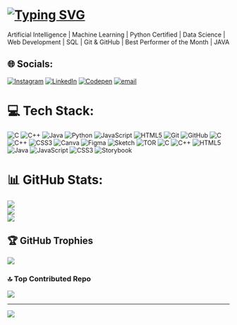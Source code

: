 # [![Typing SVG](https://readme-typing-svg.herokuapp.com?font=Fira+Code&weight=700&size=28&duration=3000&pause=1000&color=FFFFFF&center=true&vCenter=true&width=650&lines=Hyy+there,+I'm+Shubham+Kumar;Artificial+Intelligence+%7C+Machine+Learning+%7C+Developer)](https://git.io/typing-svg)








Artificial Intelligence | Machine Learning | Python Certified | Data Science | Web Development | SQL | Git & GitHub | Best Performer of the Month | JAVA


## 🌐 Socials:
[![Instagram](https://img.shields.io/badge/Instagram-%23E4405F.svg?logo=Instagram&logoColor=white)](https://instagram.com/_shubham_kumarsingh_) [![LinkedIn](https://img.shields.io/badge/LinkedIn-%230077B5.svg?logo=linkedin&logoColor=white)](https://linkedin.com/in/shubh50461) [![Codepen](https://img.shields.io/badge/Codepen-000000?logo=codepen&logoColor=white)](https://codepen.io/@tgbrywbv-the-bashful) [![email](https://img.shields.io/badge/Email-D14836?logo=gmail&logoColor=white)](mailto:shubham50461@gmail.com) 

# 💻 Tech Stack:
![C](https://img.shields.io/badge/c-%2300599C.svg?style=for-the-badge&logo=c&logoColor=white) ![C++](https://img.shields.io/badge/c++-%2300599C.svg?style=for-the-badge&logo=c%2B%2B&logoColor=white) ![Java](https://img.shields.io/badge/java-%23ED8B00.svg?style=for-the-badge&logo=openjdk&logoColor=white) ![Python](https://img.shields.io/badge/python-3670A0?style=for-the-badge&logo=python&logoColor=ffdd54) ![JavaScript](https://img.shields.io/badge/javascript-%23323330.svg?style=for-the-badge&logo=javascript&logoColor=%23F7DF1E) ![HTML5](https://img.shields.io/badge/html5-%23E34F26.svg?style=for-the-badge&logo=html5&logoColor=white) ![Git](https://img.shields.io/badge/git-%23F05033.svg?style=for-the-badge&logo=git&logoColor=white) ![GitHub](https://img.shields.io/badge/github-%23121011.svg?style=for-the-badge&logo=github&logoColor=white) ![C](https://img.shields.io/badge/c-%2300599C.svg?style=for-the-badge&logo=c&logoColor=white) ![C++](https://img.shields.io/badge/c++-%2300599C.svg?style=for-the-badge&logo=c%2B%2B&logoColor=white) ![CSS3](https://img.shields.io/badge/css3-%231572B6.svg?style=for-the-badge&logo=css3&logoColor=white) ![Canva](https://img.shields.io/badge/Canva-%2300C4CC.svg?style=for-the-badge&logo=Canva&logoColor=white) ![Figma](https://img.shields.io/badge/figma-%23F24E1E.svg?style=for-the-badge&logo=figma&logoColor=white) ![Sketch](https://img.shields.io/badge/Sketch-FFB387?style=for-the-badge&logo=sketch&logoColor=black) ![TOR](https://img.shields.io/badge/tor-%237E4798.svg?style=for-the-badge&logo=tor-project&logoColor=white) ![C](https://img.shields.io/badge/c-%2300599C.svg?style=for-the-badge&logo=c&logoColor=white) ![C++](https://img.shields.io/badge/c++-%2300599C.svg?style=for-the-badge&logo=c%2B%2B&logoColor=white) ![HTML5](https://img.shields.io/badge/html5-%23E34F26.svg?style=for-the-badge&logo=html5&logoColor=white) ![Java](https://img.shields.io/badge/java-%23ED8B00.svg?style=for-the-badge&logo=openjdk&logoColor=white) ![JavaScript](https://img.shields.io/badge/javascript-%23323330.svg?style=for-the-badge&logo=javascript&logoColor=%23F7DF1E) ![CSS3](https://img.shields.io/badge/css3-%231572B6.svg?style=for-the-badge&logo=css3&logoColor=white) ![Storybook](https://img.shields.io/badge/-Storybook-FF4785?style=for-the-badge&logo=storybook&logoColor=white)
# 📊 GitHub Stats:
![](https://github-readme-stats.vercel.app/api?username=shubh50461&theme=dark&hide_border=false&include_all_commits=false&count_private=false)<br/>
![](https://nirzak-streak-stats.vercel.app/?user=shubh50461&theme=dark&hide_border=false)<br/>
![](https://github-readme-stats.vercel.app/api/top-langs/?username=shubh50461&theme=dark&hide_border=false&include_all_commits=false&count_private=false&layout=compact)

## 🏆 GitHub Trophies
![](https://github-profile-trophy.vercel.app/?username=shubh50461&theme=radical&no-frame=false&no-bg=true&margin-w=4)



### 🔝 Top Contributed Repo
![](https://github-contributor-stats.vercel.app/api?username=shubh50461&limit=5&theme=dark&combine_all_yearly_contributions=true)

---
[![](https://visitcount.itsvg.in/api?id=shubh50461&icon=0&color=0)](https://visitcount.itsvg.in)

<!-- Proudly created with GPRM ( https://gprm.itsvg.in ) -->
